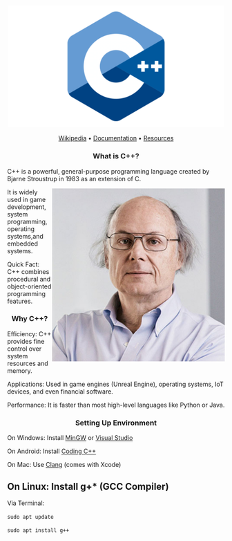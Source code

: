 <p align="center">
<img src="./docs/images/banner.png" width=500alt="CPP"/>
</p>

<p align="center">
<a href="https://en.m.wikipedia.org/wiki/C%2B%2B">Wikipedia</a> •
<a href="https://devdocs.io/cpp/">Documentation</a> •
<a href="https://github.com/xHak1m/CPP-Programming/tree/main/docs/resources">Resources</a>
</p>

<h3 align="center">What is C++?</h3>

C++ is a powerful, general-purpose programming language created by Bjarne Stroustrup in 1983 as an extension of C.

<img align="right" alt="profile" width="400" src="./docs/images/profile.png">

It is widely used in game development, system programming, operating systems,and embedded systems.

Quick Fact: C++ combines procedural and object-oriented programming features.

<h3 align="center">Why C++?</h3>

Efficiency: C++ provides fine control over system resources and memory.

Applications: Used in game engines (Unreal Engine), operating systems, IoT devices, and even financial software.

Performance: It is faster than most high-level languages like Python or Java.

<h3 align="center">Setting Up Environment</h3>

On Windows: Install [MinGW](https://sourceforge.net/projects/mingw/) or [Visual Studio](https://visualstudio.microsoft.com/the)

On Android: Install [Coding C++](https://play.google.com/store/apps/details?id=com.kvassyu.coding2.cpp)

On Mac: Use [Clang](https://clang.llvm.org/) (comes with Xcode)

On Linux: Install g+* (GCC Compiler)
-
Via Terminal:

``sudo apt update``

``sudo apt install g++``
